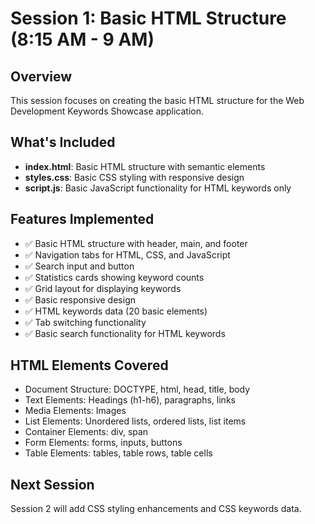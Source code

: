 # Session 1: Basic HTML Structure (8:15 AM - 9 AM)

## Overview
This session focuses on creating the basic HTML structure for the Web Development Keywords Showcase application.

## What's Included
- **index.html**: Basic HTML structure with semantic elements
- **styles.css**: Basic CSS styling with responsive design
- **script.js**: Basic JavaScript functionality for HTML keywords only

## Features Implemented
- ✅ Basic HTML structure with header, main, and footer
- ✅ Navigation tabs for HTML, CSS, and JavaScript
- ✅ Search input and button
- ✅ Statistics cards showing keyword counts
- ✅ Grid layout for displaying keywords
- ✅ Basic responsive design
- ✅ HTML keywords data (20 basic elements)
- ✅ Tab switching functionality
- ✅ Basic search functionality for HTML keywords

## HTML Elements Covered
- Document Structure: DOCTYPE, html, head, title, body
- Text Elements: Headings (h1-h6), paragraphs, links
- Media Elements: Images
- List Elements: Unordered lists, ordered lists, list items
- Container Elements: div, span
- Form Elements: forms, inputs, buttons
- Table Elements: tables, table rows, table cells

## Next Session
Session 2 will add CSS styling enhancements and CSS keywords data.
